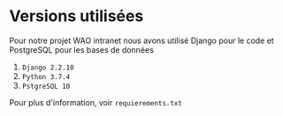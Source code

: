 # Versions utilisées
Pour notre projet WAO intranet nous avons utilisé Django pour le code et PostgreSQL pour les bases de données


1. `Django 2.2.10`
2. `Python 3.7.4`
3. `PstgreSQL 10`

Pour plus d'information, voir `requierements.txt`
